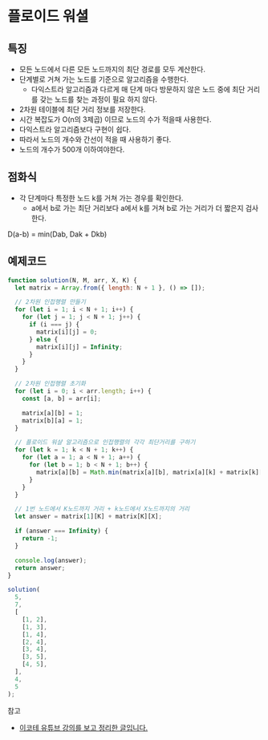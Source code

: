 # 플로이드 워셜

## 특징

- 모든 노드에서 다른 모든 노드까지의 최단 경로를 모두 계산한다.
- 단계별로 거쳐 가는 노드를 기준으로 알고리즘을 수행한다.
  - 다익스트라 알고리즘과 다르게 매 단계 마다 방문하지 않은 노드 중에 최단 거리를 갖는 노드를 찾는 과정이 필요 하지 않다.
- 2차원 테이블에 최단 거리 정보를 저장한다.
- 시간 복잡도가 O(n의 3제곱) 이므로 노드의 수가 적을때 사용한다.
- 다익스트라 알고리즘보다 구현이 쉽다.
- 따라서 노드의 개수와 간선이 적을 때 사용하기 좋다.
- 노드의 개수가 500개 이하여야한다.

## 점화식

- 각 단계마다 특정한 노드 k를 거쳐 가는 경우를 확인한다.
  - a에서 b로 가는 최단 거리보다 a에서 k를 거쳐 b로 가는 거리가 더 짧은지 검사한다.

D(a-b) = min(Dab, Dak + Dkb)

## 예제코드

```jsx
function solution(N, M, arr, X, K) {
  let matrix = Array.from({ length: N + 1 }, () => []);

  // 2차원 인접행렬 만들기
  for (let i = 1; i < N + 1; i++) {
    for (let j = 1; j < N + 1; j++) {
      if (i === j) {
        matrix[i][j] = 0;
      } else {
        matrix[i][j] = Infinity;
      }
    }
  }

  // 2차원 인접행렬 초기화
  for (let i = 0; i < arr.length; i++) {
    const [a, b] = arr[i];

    matrix[a][b] = 1;
    matrix[b][a] = 1;
  }

  // 플로이드 워샬 알고리즘으로 인접행렬의 각각 최단거리를 구하기
  for (let k = 1; k < N + 1; k++) {
    for (let a = 1; a < N + 1; a++) {
      for (let b = 1; b < N + 1; b++) {
        matrix[a][b] = Math.min(matrix[a][b], matrix[a][k] + matrix[k][b]);
      }
    }
  }

  // 1번 노드에서 K노드까지 거리 + k노드에서 X노드까지의 거리
  let answer = matrix[1][K] + matrix[K][X];

  if (answer === Infinity) {
    return -1;
  }

  console.log(answer);
  return answer;
}

solution(
  5,
  7,
  [
    [1, 2],
    [1, 3],
    [1, 4],
    [2, 4],
    [3, 4],
    [3, 5],
    [4, 5],
  ],
  4,
  5
);
```

참고

- [이코테 유튜브 강의를 보고 정리한 글입니다.](https://www.youtube.com/watch?v=acqm9mM1P6o&list=PLRx0vPvlEmdAghTr5mXQxGpHjWqSz0dgC&index=7)
